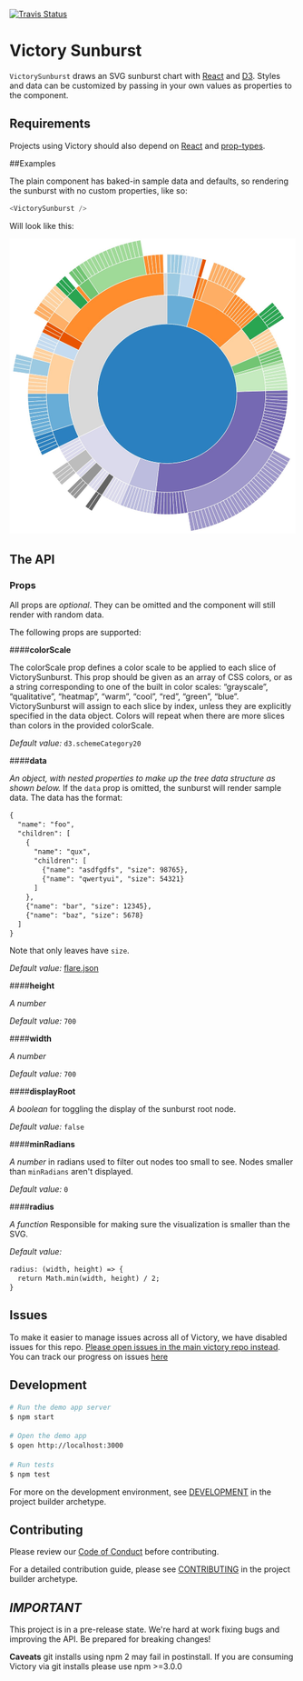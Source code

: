 [![Travis Status][trav_img]][trav_site]

Victory Sunburst
=============

`VictorySunburst` draws an SVG sunburst chart with [React][] and [D3](https://github.com/mbostock/d3). Styles and data can be customized by passing in your own values as properties to the component.

## Requirements
Projects using Victory should also depend on [React][] and [prop-types][].

##Examples

The plain component has baked-in sample data and defaults, so rendering the sunburst with no custom properties, like so:

``` javascript
<VictorySunburst />
```

Will look like this:

![Sunburst Image](sunburst.jpg)

## The API

### Props

All props are *optional*. They can be omitted and the component will
still render with random data.

The following props are supported:

####**colorScale**

The colorScale prop defines a color scale to be applied to each slice of VictorySunburst. This prop should be given as an array of CSS colors, or as a string corresponding to one of the built in color scales: “grayscale”, “qualitative”, “heatmap”, “warm”, “cool”, “red”, “green”, “blue”. VictorySunburst will assign to each slice by index, unless they are explicitly specified in the data object. Colors will repeat when there are more slices than colors in the provided colorScale.

*Default value:* `d3.schemeCategory20`

####**data**

*An object, with nested properties to make up the tree data structure as shown below.* If the `data` prop is omitted, the sunburst will render sample data. The data has the format:

```
{
  "name": "foo",
  "children": [
    {
      "name": "qux",
      "children": [
        {"name": "asdfgdfs", "size": 98765},
        {"name": "qwertyui", "size": 54321}
      ]
    },
    {"name": "bar", "size": 12345},
    {"name": "baz", "size": 5678}
  ]
}
```

Note that only leaves have `size`.

*Default value:* [flare.json](https://gist.githubusercontent.com/mbostock/1093025/raw/05621a578a66fba4d2cbf5a77e2d1bb3a27ac3d4/flare.json)

####**height**

*A number*

*Default value:* `700`

####**width**

*A number*

*Default value:* `700`

####**displayRoot**

*A boolean* for toggling the display of the sunburst root node.

*Default value:* `false`

####**minRadians**

*A number* in radians used to filter out nodes too small to see. Nodes smaller than `minRadians` aren't displayed.

*Default value:* `0`

####**radius**

*A function* Responsible for making sure the visualization is smaller than the SVG.

*Default value:*

```
radius: (width, height) => {
  return Math.min(width, height) / 2;
}
```

## Issues
To make it easier to manage issues across all of Victory, we have disabled issues for this repo. [Please open issues in the main victory repo instead](https://github.com/FormidableLabs/victory/issues). You can track our progress on issues [here](https://github.com/FormidableLabs/victory/projects/1)

## Development

```sh
# Run the demo app server
$ npm start

# Open the demo app
$ open http://localhost:3000

# Run tests
$ npm test
```

For more on the development environment, see [DEVELOPMENT](https://github.com/FormidableLabs/builder-victory-component-dev/blob/master/DEVELOPMENT.md) in the project builder archetype.

## Contributing

Please review our [Code of Conduct](https://github.com/FormidableLabs/builder-victory-component/blob/master/CONTRIBUTING.md#contributor-covenant-code-of-conduct) before contributing.

For a detailed contribution guide, please see [CONTRIBUTING](https://github.com/FormidableLabs/builder-victory-component-dev/blob/master/CONTRIBUTING.md) in the project builder archetype.

## _IMPORTANT_

This project is in a pre-release state. We're hard at work fixing bugs and improving the API. Be prepared for breaking changes!

**Caveats** git installs using npm 2 may fail in postinstall. If you are consuming Victory via git installs please use npm >=3.0.0

[React]: https://facebook.github.io/react/
[prop-types]: https://github.com/reactjs/prop-types
[trav_img]: https://api.travis-ci.org/FormidableLabs/victory-sunburst.svg
[trav_site]: https://travis-ci.org/FormidableLabs/victory-sunburst
